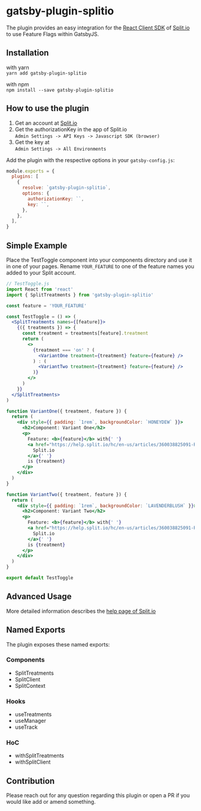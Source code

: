 # gatsby-plugin-splitio

The plugin provides an easy integration for the [React Client SDK](https://github.com/splitio/react-client) of [Split.io](https://www.split.io/) to use Feature Flags within GatsbyJS.

## Installation

with yarn  
`yarn add gatsby-plugin-splitio`

with npm  
`npm install --save gatsby-plugin-splitio`

## How to use the plugin

1. Get an account at [Split.io](https://www.split.io/)
2. Get the authorizationKey in the app of Split.io  
   `Admin Settings -> API Keys -> Javascript SDK (browser)`
3. Get the key at  
   `Admin Settings -> All Environments`

Add the plugin with the respective options in your `gatsby-config.js`:

```javascript
module.exports = {
  plugins: [
    {
      resolve: `gatsby-plugin-splitio`,
      options: {
        authorizationKey: ``,
        key: ``,
      },
    },
  ],
}
```

## Simple Example

Place the TestToggle component into your components directory and use it in one of your pages. Rename `YOUR_FEATURE` to one of the feature names you added to your Split account.

```jsx
// TestToggle.js
import React from 'react'
import { SplitTreatments } from 'gatsby-plugin-splitio'

const feature = 'YOUR_FEATURE'

const TestToggle = () => (
  <SplitTreatments names={[feature]}>
    {({ treatments }) => {
      const treatment = treatments[feature].treatment
      return (
        <>
          {treatment === 'on' ? (
            <VariantOne treatment={treatment} feature={feature} />
          ) : (
            <VariantTwo treatment={treatment} feature={feature} />
          )}
        </>
      )
    }}
  </SplitTreatments>
)

function VariantOne({ treatment, feature }) {
  return (
    <div style={{ padding: `1rem`, backgroundColor: `HONEYDEW` }}>
      <h2>Component: Variant One</h2>
      <p>
        Feature: <b>{feature}</b> with{' '}
        <a href="https://help.split.io/hc/en-us/articles/360038825091-React-SDK#using-the-sdk">
          Split.io
        </a>{' '}
        is {treatment}
      </p>
    </div>
  )
}

function VariantTwo({ treatment, feature }) {
  return (
    <div style={{ padding: `1rem`, backgroundColor: `LAVENDERBLUSH` }}>
      <h2>Component: Variant Two</h2>
      <p>
        Feature: <b>{feature}</b> with{' '}
        <a href="https://help.split.io/hc/en-us/articles/360038825091-React-SDK#using-the-sdk">
          Split.io
        </a>{' '}
        is {treatment}
      </p>
    </div>
  )
}

export default TestToggle
```

## Advanced Usage

More detailed information describes the [help page of Split.io](https://help.split.io/hc/en-us/articles/360038825091-React-SDK#using-the-sdk)

## Named Exports

The plugin exposes these named exports:

### Components

- SplitTreatments
- SplitClient
- SplitContext

### Hooks

- useTreatments
- useManager
- useTrack

### HoC

- withSplitTreatments
- withSplitClient

## Contribution

Please reach out for any question regarding this plugin or open a PR if you would like add or amend something.
